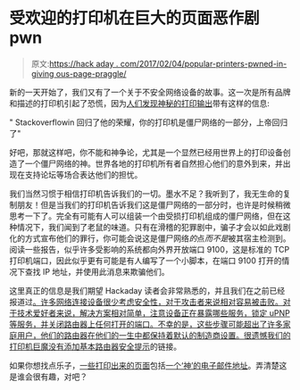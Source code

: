 # 受欢迎的打印机在巨大的页面恶作剧 pwn

> 原文:[https://hack aday . com/2017/02/04/popular-printers-pwned-in-giving ous-page-praggle/](https://hackaday.com/2017/02/04/popular-printers-pwned-in-prodigious-page-prank/)

新的一天开始了，我们又有了一个关于不安全网络设备的故事。这一次是所有品牌和描述的打印机引起了恐慌，因为[人们发现神秘的打印输出](https://www.reddit.com/r/hacking/comments/5rvfk7/another_one_popped_up_on_the_printer_at_work/)带有这样的信息:

" Stackoverflowin 回归了他的荣耀，你的打印机是僵尸网络的一部分，上帝回归了"

好吧，那就这样吧，你不能和神争论，尤其是一个显然已经用世界上的打印设备创造了一个僵尸网络的神。世界各地的打印机所有者自然担心他们的意外到来，并出现在支持论坛等场合表达他们的担忧。

我们当然习惯于相信打印机告诉我们的一切。墨水不足？我听到了，我无生命的复制朋友！但是当我们的打印机告诉我们这是僵尸网络的一部分时，也许是时候稍微思考一下了。完全有可能有人可以组装一个由受损打印机组成的僵尸网络，但在这种情况下，我们闻到了老鼠的味道。只有在滑稽的犯罪剧中，骗子才会以如此戏剧化的方式宣布他们的罪行，你可能会说这是僵尸网络*的*点*而不是*被其宿主检测到。阅读一些报告，似乎许多受影响的系统都向外界开放端口 9100，这是标准的 TCP 打印机端口，因此似乎更有可能是有人编写了一个小脚本，在端口 9100 打开的情况下查找 IP 地址，并使用此消息来欺骗他们。

这里真正的信息是我们期望 Hackaday 读者会非常熟悉的，并且我们在之前已经报道过[。许多网络连接设备很少考虑安全性，对于攻击者来说相对容易被击败。对于技术爱好者来说，解决方案相对简单，注意设备正在暴露哪些服务，锁定 uPNP 等服务，并关闭路由器上任何打开的端口。不幸的是，这些步骤可能超出了许多家庭用户，他们的路由器在他们的一生中都保持着默认的制造商设置。很遗憾我们的打印机巨魔没有添加](http://hackaday.com/2016/09/29/distributed-censorship-or-extortion-the-iot-vs-brian-krebs/)[基本路由器安全提示](http://www.makeuseof.com/tag/configure-router-make-home-network-really-secure/)的链接。

如果你想找点乐子，[一些打印出来的页面](https://www.reddit.com/r/hacking/comments/5rohyv/this_was_sitting_on_my_printer_tray_when_i_got/)包括[一个‘神’的电子邮件地址](https://www.reddit.com/r/hacking/comments/5rur11/apparently_mr_stackoverflowin_likes_us_because_we/)。弄清楚这是谁会很有趣，对吧？